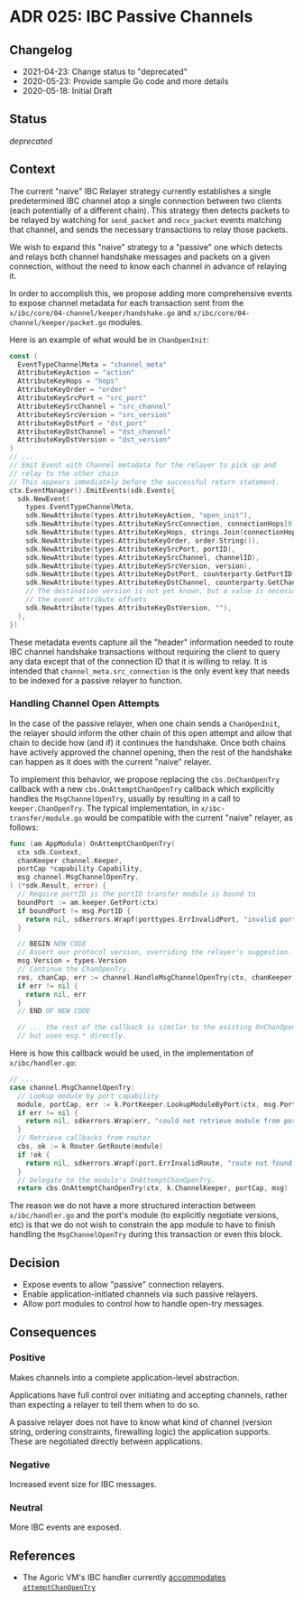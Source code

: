 # ADR 025: IBC Passive Channels

## Changelog

- 2021-04-23: Change status to "deprecated"
- 2020-05-23: Provide sample Go code and more details
- 2020-05-18: Initial Draft

## Status

*deprecated*

## Context

The current "naive" IBC Relayer strategy currently establishes a single predetermined IBC channel atop a single connection between two clients (each potentially of a different chain).  This strategy then detects packets to be relayed by watching for `send_packet` and `recv_packet` events matching that channel, and sends the necessary transactions to relay those packets.

We wish to expand this "naive" strategy to a "passive" one which detects and relays both channel handshake messages and packets on a given connection, without the need to know each channel in advance of relaying it.

In order to accomplish this, we propose adding more comprehensive events to expose channel metadata for each transaction sent from the `x/ibc/core/04-channel/keeper/handshake.go` and `x/ibc/core/04-channel/keeper/packet.go` modules.

Here is an example of what would be in `ChanOpenInit`:

```go
const (
  EventTypeChannelMeta = "channel_meta"
  AttributeKeyAction = "action"
  AttributeKeyHops = "hops"
  AttributeKeyOrder = "order"
  AttributeKeySrcPort = "src_port"
  AttributeKeySrcChannel = "src_channel"
  AttributeKeySrcVersion = "src_version"
  AttributeKeyDstPort = "dst_port"
  AttributeKeyDstChannel = "dst_channel"
  AttributeKeyDstVersion = "dst_version"
)
// ...
// Emit Event with Channel metadata for the relayer to pick up and
// relay to the other chain
// This appears immediately before the successful return statement.
ctx.EventManager().EmitEvents(sdk.Events{
  sdk.NewEvent(
    types.EventTypeChannelMeta,
    sdk.NewAttribute(types.AttributeKeyAction, "open_init"),
    sdk.NewAttribute(types.AttributeKeySrcConnection, connectionHops[0]),
    sdk.NewAttribute(types.AttributeKeyHops, strings.Join(connectionHops, ",")),
    sdk.NewAttribute(types.AttributeKeyOrder, order.String()),
    sdk.NewAttribute(types.AttributeKeySrcPort, portID),
    sdk.NewAttribute(types.AttributeKeySrcChannel, channelID),
    sdk.NewAttribute(types.AttributeKeySrcVersion, version),
    sdk.NewAttribute(types.AttributeKeyDstPort, counterparty.GetPortID()),
    sdk.NewAttribute(types.AttributeKeyDstChannel, counterparty.GetChannelID()),
    // The destination version is not yet known, but a value is necessary to pad
    // the event attribute offsets
    sdk.NewAttribute(types.AttributeKeyDstVersion, ""),
  ),
})
```

These metadata events capture all the "header" information needed to route IBC channel handshake transactions without requiring the client to query any data except that of the connection ID that it is willing to relay.  It is intended that `channel_meta.src_connection` is the only event key that needs to be indexed for a passive relayer to function.

### Handling Channel Open Attempts

In the case of the passive relayer, when one chain sends a `ChanOpenInit`, the relayer should inform the other chain of this open attempt and allow that chain to decide how (and if) it continues the handshake.  Once both chains have actively approved the channel opening, then the rest of the handshake can happen as it does with the current "naive" relayer.

To implement this behavior, we propose replacing the `cbs.OnChanOpenTry` callback with a new `cbs.OnAttemptChanOpenTry` callback which explicitly handles the `MsgChannelOpenTry`, usually by resulting in a call to `keeper.ChanOpenTry`.  The typical implementation, in `x/ibc-transfer/module.go` would be compatible with the current "naive" relayer, as follows:

```go
func (am AppModule) OnAttemptChanOpenTry(
  ctx sdk.Context,
  chanKeeper channel.Keeper,
  portCap *capability.Capability,
  msg channel.MsgChannelOpenTry,
) (*sdk.Result, error) {
  // Require portID is the portID transfer module is bound to
  boundPort := am.keeper.GetPort(ctx)
  if boundPort != msg.PortID {
    return nil, sdkerrors.Wrapf(porttypes.ErrInvalidPort, "invalid port: %s, expected %s", msg.PortID, boundPort)
  }

  // BEGIN NEW CODE
  // Assert our protocol version, overriding the relayer's suggestion.
  msg.Version = types.Version
  // Continue the ChanOpenTry.
  res, chanCap, err := channel.HandleMsgChannelOpenTry(ctx, chanKeeper, portCap, msg)
  if err != nil {
    return nil, err
  }
  // END OF NEW CODE

  // ... the rest of the callback is similar to the existing OnChanOpenTry
  // but uses msg.* directly.
```

Here is how this callback would be used, in the implementation of `x/ibc/handler.go`:

```go
// ...
case channel.MsgChannelOpenTry:
  // Lookup module by port capability
  module, portCap, err := k.PortKeeper.LookupModuleByPort(ctx, msg.PortID)
  if err != nil {
    return nil, sdkerrors.Wrap(err, "could not retrieve module from port-id")
  }
  // Retrieve callbacks from router
  cbs, ok := k.Router.GetRoute(module)
  if !ok {
    return nil, sdkerrors.Wrapf(port.ErrInvalidRoute, "route not found to module: %s", module)
  }
  // Delegate to the module's OnAttemptChanOpenTry.
  return cbs.OnAttemptChanOpenTry(ctx, k.ChannelKeeper, portCap, msg)
```

The reason we do not have a more structured interaction between `x/ibc/handler.go` and the port's module (to explicitly negotiate versions, etc) is that we do not wish to constrain the app module to have to finish handling the `MsgChannelOpenTry` during this transaction or even this block.

## Decision

- Expose events to allow "passive" connection relayers.
- Enable application-initiated channels via such passive relayers.
- Allow port modules to control how to handle open-try messages.

## Consequences

### Positive

Makes channels into a complete application-level abstraction.

Applications have full control over initiating and accepting channels, rather than expecting a relayer to tell them when to do so.

A passive relayer does not have to know what kind of channel (version string, ordering constraints, firewalling logic) the application supports.  These are negotiated directly between applications.

### Negative

Increased event size for IBC messages.

### Neutral

More IBC events are exposed.

## References

- The Agoric VM's IBC handler currently [accommodates `attemptChanOpenTry`](https://github.com/Agoric/agoric-sdk/blob/904b3a0423222a1b32893453e44bbde598473960/packages/cosmic-swingset/lib/ag-solo/vats/ibc.js#L546)
